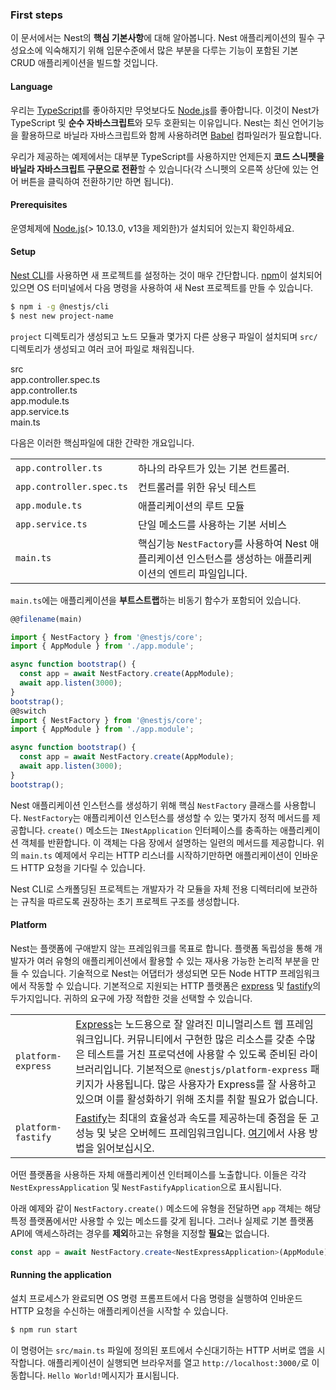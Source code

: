 ### First steps

이 문서에서는 Nest의 **핵심 기본사항**에 대해 알아봅니다. Nest 애플리케이션의 필수 구성요소에 익숙해지기 위해 입문수준에서 많은 부분을 다루는 기능이 포함된 기본 CRUD 애플리케이션을 빌드할 것입니다.

#### Language

우리는 [TypeScript](https://www.typescriptlang.org/)를 좋아하지만 무엇보다도 [Node.js](https://nodejs.org/en/)를 좋아합니다. 이것이 Nest가 TypeScript 및 **순수 자바스크립트**와 모두 호환되는 이유입니다. Nest는 최신 언어기능을 활용하므로 바닐라 자바스크립트와 함께 사용하려면 [Babel](https://babeljs.io/) 컴파일러가 필요합니다.

우리가 제공하는 예제에서는 대부분 TypeScript를 사용하지만 언제든지 **코드 스니펫을 바닐라 자바스크립트 구문으로 전환**할 수 있습니다(각 스니펫의 오른쪽 상단에 있는 언어 버튼을 클릭하여 전환하기만 하면 됩니다).

#### Prerequisites

운영체제에 [Node.js](https://nodejs.org/)(> 10.13.0, v13을 제외한)가 설치되어 있는지 확인하세요.

#### Setup

[Nest CLI](/cli/overview)를 사용하면 새 프로젝트를 설정하는 것이 매우 간단합니다. [npm](https://www.npmjs.com/)이 설치되어 있으면 OS 터미널에서 다음 명령을 사용하여 새 Nest 프로젝트를 만들 수 있습니다.

```bash
$ npm i -g @nestjs/cli
$ nest new project-name
```

`project` 디렉토리가 생성되고 노드 모듈과 몇가지 다른 상용구 파일이 설치되며 `src/` 디렉토리가 생성되고 여러 코어 파일로 채워집니다.

<div class="file-tree">
  <div class="item">src</div>
  <div class="children">
    <div class="item">app.controller.spec.ts</div>
    <div class="item">app.controller.ts</div>
    <div class="item">app.module.ts</div>
    <div class="item">app.service.ts</div>
    <div class="item">main.ts</div>
  </div>
</div>

다음은 이러한 핵심파일에 대한 간략한 개요입니다.

|                          |                                                                                                                     |
| ------------------------ | ------------------------------------------------------------------------------------------------------------------- |
| `app.controller.ts`      | 하나의 라우트가 있는 기본 컨트롤러.                                                                             |
| `app.controller.spec.ts` | 컨트롤러를 위한 유닛 테스트                                                                                  |
| `app.module.ts`          | 애플리케이션의 루트 모듈                                                                                 |
| `app.service.ts`         | 단일 메소드를 사용하는 기본 서비스                                                                               |
| `main.ts`                | 핵심기능 `NestFactory`를 사용하여 Nest 애플리케이션 인스턴스를 생성하는 애플리케이션의 엔트리 파일입니다. |

`main.ts`에는 애플리케이션을 **부트스트랩**하는 비동기 함수가 포함되어 있습니다.

```typescript
@@filename(main)

import { NestFactory } from '@nestjs/core';
import { AppModule } from './app.module';

async function bootstrap() {
  const app = await NestFactory.create(AppModule);
  await app.listen(3000);
}
bootstrap();
@@switch
import { NestFactory } from '@nestjs/core';
import { AppModule } from './app.module';

async function bootstrap() {
  const app = await NestFactory.create(AppModule);
  await app.listen(3000);
}
bootstrap();
```

Nest 애플리케이션 인스턴스를 생성하기 위해 핵심 `NestFactory` 클래스를 사용합니다. `NestFactory`는 애플리케이션 인스턴스를 생성할 수 있는 몇가지 정적 메서드를 제공합니다. `create()` 메소드는 `INestApplication` 인터페이스를 충족하는 애플리케이션 객체를 반환합니다. 이 객체는 다음 장에서 설명하는 일련의 메서드를 제공합니다. 위의 `main.ts` 예제에서 우리는 HTTP 리스너를 시작하기만하면 애플리케이션이 인바운드 HTTP 요청을 기다릴 수 있습니다.

Nest CLI로 스캐폴딩된 프로젝트는 개발자가 각 모듈을 자체 전용 디렉터리에 보관하는 규칙을 따르도록 권장하는 초기 프로젝트 구조를 생성합니다.

<app-banner-courses></app-banner-courses>

#### Platform

Nest는 플랫폼에 구애받지 않는 프레임워크를 목표로 합니다. 플랫폼 독립성을 통해 개발자가 여러 유형의 애플리케이션에서 활용할 수 있는 재사용 가능한 논리적 부분을 만들 수 있습니다. 기술적으로 Nest는 어댑터가 생성되면 모든 Node HTTP 프레임워크에서 작동할 수 있습니다. 기본적으로 지원되는 HTTP 플랫폼은 [express](https://expressjs.com/) 및 [fastify](https://www.fastify.io)의 두가지입니다. 귀하의 요구에 가장 적합한 것을 선택할 수 있습니다.

|                    |                                                                                                                                                                                                                                                                                                                                    |
| ------------------ | ---------------------------------------------------------------------------------------------------------------------------------------------------------------------------------------------------------------------------------------------------------------------------------------------------------------------------------- |
| `platform-express` | [Express](https://expressjs.com/)는 노드용으로 잘 알려진 미니멀리스트 웹 프레임워크입니다. 커뮤니티에서 구현한 많은 리소스를 갖춘 수많은 테스트를 거친 프로덕션에 사용할 수 있도록 준비된 라이브러리입니다. 기본적으로 `@nestjs/platform-express` 패키지가 사용됩니다. 많은 사용자가 Express를 잘 사용하고 있으며 이를 활성화하기 위해 조치를 취할 필요가 없습니다. |
| `platform-fastify` | [Fastify](https://www.fastify.io/)는 최대의 효율성과 속도를 제공하는데 중점을 둔 고성능 및 낮은 오버헤드 프레임워크입니다. [여기](/techniques/performance)에서 사용 방법을 읽어보십시오.                                                                                                                                  |

어떤 플랫폼을 사용하든 자체 애플리케이션 인터페이스를 노출합니다. 이들은 각각 `NestExpressApplication` 및 `NestFastifyApplication`으로 표시됩니다.

아래 예제와 같이 `NestFactory.create()` 메소드에 유형을 전달하면 `app` 객체는 해당 특정 플랫폼에서만 사용할 수 있는 메소드를 갖게 됩니다. 그러나 실제로 기본 플랫폼 API에 액세스하려는 경우를 **제외**하고는 유형을 지정할 **필요**는 없습니다.

```typescript
const app = await NestFactory.create<NestExpressApplication>(AppModule);
```

#### Running the application

설치 프로세스가 완료되면 OS 명령 프롬프트에서 다음 명령을 실행하여 인바운드 HTTP 요청을 수신하는 애플리케이션을 시작할 수 있습니다.

```bash
$ npm run start
```

이 명령어는 `src/main.ts` 파일에 정의된 포트에서 수신대기하는 HTTP 서버로 앱을 시작합니다. 애플리케이션이 실행되면 브라우저를 열고 `http://localhost:3000/`로 이동합니다. `Hello World!`메시지가 표시됩니다.
